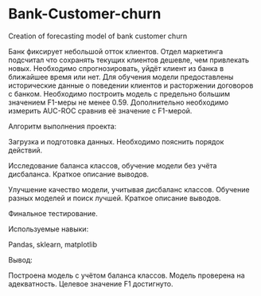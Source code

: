 # Bank-Customer-churn
Creation of forecasting model of bank customer churn

Банк фиксирует небольшой отток клиентов. Отдел маркетинга подсчитал что сохранять текущих клиентов дешевле, чем привлекать новых.
Необходимо спрогнозировать, уйдёт клиент из банка в ближайшее время или нет. Для обучения модели предоставлены исторические данные о поведении клиентов и расторжении договоров с банком.
Необходимо построить модель с предельно большим значением F1-меры не менее 0.59. Дополнительно необходимо измерить AUC-ROC сравнив её значение с F1-мерой.

Алгоритм выполнения проекта:

Загрузка и подготовка данных. Необходимо пояснить порядок действий.

Исследование баланса классов, обучение модели без учёта дисбаланса. Краткое описание выводов.

Улучшение качество модели, учитывая дисбаланс классов. Обучение разных моделей и поиск лучшей. Краткое описание выводов.

Финальное тестирование.

Используемые навыки:

Pandas, sklearn, matplotlib

Вывод:

Построена модель с учётом баланса классов. Модель проверена на адекватность.  Целевое значение F1 достигнуто.

